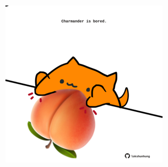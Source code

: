 <!-- built at 17/02/2024, 07:00:43 UTC -->
<p align="center">
  <img width="500" height="500" src="./ReadmeImage.svg">
</p>
